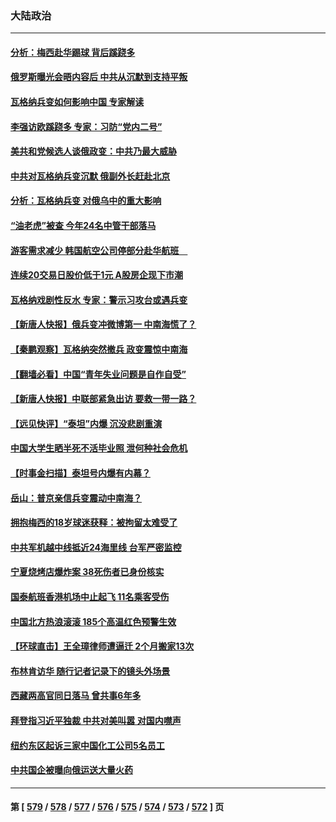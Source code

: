 ### 大陆政治
---
#### [分析：梅西赴华踢球 背后蹊跷多](../../pages/ncid277/n14022373.md) 
#### [俄罗斯曝光会晤内容后 中共从沉默到支持平叛](../../pages/ncid277/n14022436.md) 
#### [瓦格纳兵变如何影响中国 专家解读](../../pages/ncid277/n14022354.md) 
#### [李强访欧蹊跷多 专家：习防“党内二号”](../../pages/ncid277/n14022356.md) 
#### [美共和党候选人谈俄政变：中共乃最大威胁](../../pages/ncid277/n14022409.md) 
#### [中共对瓦格纳兵变沉默 俄副外长赶赴北京](../../pages/ncid277/n14022353.md) 
#### [分析：瓦格纳兵变 对俄乌中的重大影响](../../pages/ncid277/n14022346.md) 
#### [“油老虎”被查 今年24名中管干部落马](../../pages/ncid277/n14022352.md) 
#### [游客需求减少 韩国航空公司停部分赴华航班　](../../pages/ncid277/n14022292.md) 
#### [连续20交易日股价低于1元 A股房企现下市潮](../../pages/ncid277/n14022288.md) 
#### [瓦格纳戏剧性反水 专家：警示习攻台或遇兵变](../../pages/ncid277/n14022227.md) 
#### [【新唐人快报】俄兵变冲微博第一 中南海慌了？](../../pages/ncid277/n14022291.md) 
#### [【秦鹏观察】瓦格纳突然撤兵 政变震惊中南海](../../pages/ncid277/n14022229.md) 
#### [【翻墙必看】中国“青年失业问题是自作自受”](../../pages/ncid277/n14022276.md) 
#### [【新唐人快报】中联部紧急出访 要救一带一路？](../../pages/ncid277/n14022198.md) 
#### [【远见快评】“泰坦”内爆 沉没悲剧重演](../../pages/ncid277/n14022191.md) 
#### [中国大学生晒半死不活毕业照 泄何种社会危机](../../pages/ncid277/n14022172.md) 
#### [【时事金扫描】泰坦号内爆有内幕？](../../pages/ncid277/n14022124.md) 
#### [岳山：普京亲信兵变震动中南海？](../../pages/ncid277/n14022079.md) 
#### [拥抱梅西的18岁球迷获释：被拘留太难受了](../../pages/ncid277/n14021889.md) 
#### [中共军机越中线抵近24海里线 台军严密监控](../../pages/ncid277/n14021919.md) 
#### [宁夏烧烤店爆炸案 38死伤者已身份核实](../../pages/ncid277/n14022004.md) 
#### [国泰航班香港机场中止起飞 11名乘客受伤](../../pages/ncid277/n14021982.md) 
#### [中国北方热浪滚滚 185个高温红色预警生效](../../pages/ncid277/n14021971.md) 
#### [【环球直击】王全璋律师遭逼迁 2个月搬家13次](../../pages/ncid277/n14021724.md) 
#### [布林肯访华 随行记者记录下的镜头外场景](../../pages/ncid277/n14021834.md) 
#### [西藏两高官同日落马 曾共事6年多](../../pages/ncid277/n14021859.md) 
#### [拜登指习近平独裁 中共对美叫嚣 对国内噤声](../../pages/ncid277/n14021706.md) 
#### [纽约东区起诉三家中国化工公司5名员工](../../pages/ncid277/n14021865.md) 
#### [中共国企被曝向俄运送大量火药](../../pages/ncid277/n14021756.md) 

---
#### 第 [ [579](./579.md) / [578](./578.md) / [577](./577.md) / [576](./576.md) / [575](./575.md) / [574](./574.md) / [573](./573.md) / [572](./572.md) ] 页
